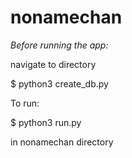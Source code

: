 # nonamechan
*Before running the app:*

navigate to directory

$ python3 create_db.py

To run:

$ python3 run.py

in nonamechan directory
